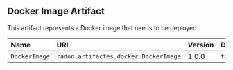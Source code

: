 ## Docker Image Artifact

This artifact represents a Docker image that needs to be deployed.

| Name | URI | Version | Derived From |
|:---- |:--- |:------- |:------------ |
| `DockerImage` | `radon.artifactes.docker.DockerImage` | 1.0.0 | `tosca.artifacts.Deployment.Image` |
